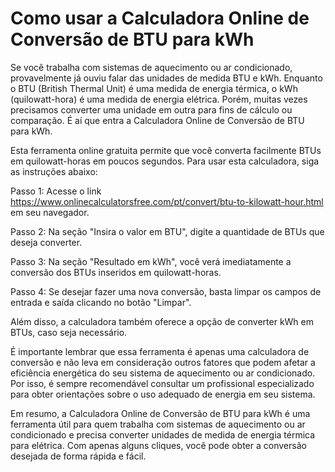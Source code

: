 Como usar a Calculadora Online de Conversão de BTU para kWh
===========================================================

Se você trabalha com sistemas de aquecimento ou ar condicionado, provavelmente já ouviu falar das unidades de medida BTU e kWh. Enquanto o BTU (British Thermal Unit) é uma medida de energia térmica, o kWh (quilowatt-hora) é uma medida de energia elétrica. Porém, muitas vezes precisamos converter uma unidade em outra para fins de cálculo ou comparação. É aí que entra a Calculadora Online de Conversão de BTU para kWh.

Esta ferramenta online gratuita permite que você converta facilmente BTUs em quilowatt-horas em poucos segundos. Para usar esta calculadora, siga as instruções abaixo:

Passo 1: Acesse o link <https://www.onlinecalculatorsfree.com/pt/convert/btu-to-kilowatt-hour.html> em seu navegador.

Passo 2: Na seção "Insira o valor em BTU", digite a quantidade de BTUs que deseja converter.

Passo 3: Na seção "Resultado em kWh", você verá imediatamente a conversão dos BTUs inseridos em quilowatt-horas.

Passo 4: Se desejar fazer uma nova conversão, basta limpar os campos de entrada e saída clicando no botão "Limpar".

Além disso, a calculadora também oferece a opção de converter kWh em BTUs, caso seja necessário.

É importante lembrar que essa ferramenta é apenas uma calculadora de conversão e não leva em consideração outros fatores que podem afetar a eficiência energética do seu sistema de aquecimento ou ar condicionado. Por isso, é sempre recomendável consultar um profissional especializado para obter orientações sobre o uso adequado de energia em seu sistema.

Em resumo, a Calculadora Online de Conversão de BTU para kWh é uma ferramenta útil para quem trabalha com sistemas de aquecimento ou ar condicionado e precisa converter unidades de medida de energia térmica para elétrica. Com apenas alguns cliques, você pode obter a conversão desejada de forma rápida e fácil.